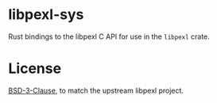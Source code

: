 libpexl-sys
===========

Rust bindings to the libpexl C API for use in the `libpexl` crate.

# License
[BSD-3-Clause](./LICENSE), to match the upstream libpexl project.
